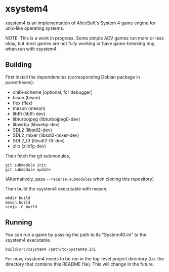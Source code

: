 xsystem4
========

xsystem4 is an implementation of AliceSoft's System 4 game engine for unix-like
operating systems.

NOTE: This is a work in progress. Some simple ADV games run more or less okay,
      but most games are not fully working or have game-breaking bug when run
      with xsystem4.

Building
--------

First install the dependencies (corresponding Debian package in parentheses):

* chibi-scheme [optional, for debugger]
* bison (bison)
* flex (flex)
* meson (meson)
* libffi (libffi-dev)
* libturbojpeg (libturbojpeg0-dev)
* libwebp (libwebp-dev)
* SDL2 (libsdl2-dev)
* SDL2_mixer (libsdl2-mixer-dev)
* SDL2_ttf (libsdl2-ttf-dev)
* zlib (zlib1g-dev)

Then fetch the git submodules,

    git submodule init
    git submodule update

(Alternatively, pass `--recurse-submodules` when cloning this repository)

Then build the xsystem4 executable with meson,

    mkdir build
    meson build
    ninja -C build

Running
-------

You can run a game by passing the path to its "System40.ini" to the xsystem4
executable.

    build/src/xsystem4 /path/to/System40.ini

For now, xsystem4 needs to be run in the top-level project directory (i.e. the
directory that contains this README file). This will change in the future.
